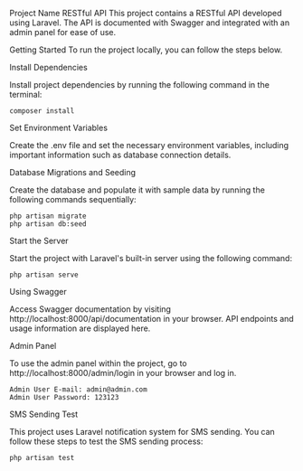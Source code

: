 Project Name RESTful API
This project contains a RESTful API developed using Laravel. The API is documented with Swagger and integrated with an admin panel for ease of use.

Getting Started
To run the project locally, you can follow the steps below.

Install Dependencies

Install project dependencies by running the following command in the terminal:

```
composer install
```
Set Environment Variables

Create the .env file and set the necessary environment variables, including important information such as database connection details.

Database Migrations and Seeding

Create the database and populate it with sample data by running the following commands sequentially:
 ```
php artisan migrate
php artisan db:seed
  ```
Start the Server

Start the project with Laravel's built-in server using the following command:
 ```
php artisan serve
```
 

Using Swagger

Access Swagger documentation by visiting http://localhost:8000/api/documentation in your browser. API endpoints and usage information are displayed here.

Admin Panel

To use the admin panel within the project, go to http://localhost:8000/admin/login in your browser and log in.
```
Admin User E-mail: admin@admin.com
Admin User Password: 123123
```
SMS Sending Test

This project uses Laravel notification system for SMS sending. You can follow these steps to test the SMS sending process:
 ```
php artisan test
```
 
